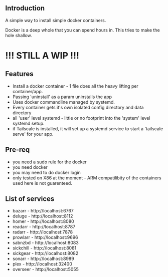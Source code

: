 Introduction
-------------

A simple way to install simple docker containers.

Docker is a deep whole that you can spend hours in. This tries to make the hole shallow.


# !!! STILL A WIP !!!


Features
--------

- Install a docker container - 1 file does all the heavy lifting per container/app.
- Passing 'uninstall' as a param uninstalls the app
- Uses docker commandline managed by systemd.
- Every container gets it's own isolated config directory and data directory
- all 'user' level systemd - little or no footprint into the 'system' level systemd setup.
- if Tailscale is installed, it will set up a systemd service to start a 'tailscale serve' for your app.


Pre-req
--------
- you need a sudo rule for the docker
- you need docker
- you may need to do docker login
- only tested on X86 at the moment - ARM compatilibity of the containers used here is not guarenteed.


List of services
----------------

- bazarr - http://localhost:6767
- deluge - http://localhost:8112
- homer - http://localhost:8080
- readarr - http://localhost:8787
- radarr - http://localhost:7878
- prowlarr - http://localhost:9696
- sabnzbd - http://localhost:8083
- sickchill - http://localhost:8081
- sickgear - http://localhost:8082
- sonarr - http://localhost:8989
- plex - http://localhost:32400
- overseer - http://localhost:5055
